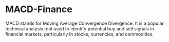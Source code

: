 # MACD-Finance
MACD stands for Moving Average Convergence Divergence. It is a popular technical analysis tool used to identify potential buy and sell signals in financial markets, particularly in stocks, currencies, and commodities.
